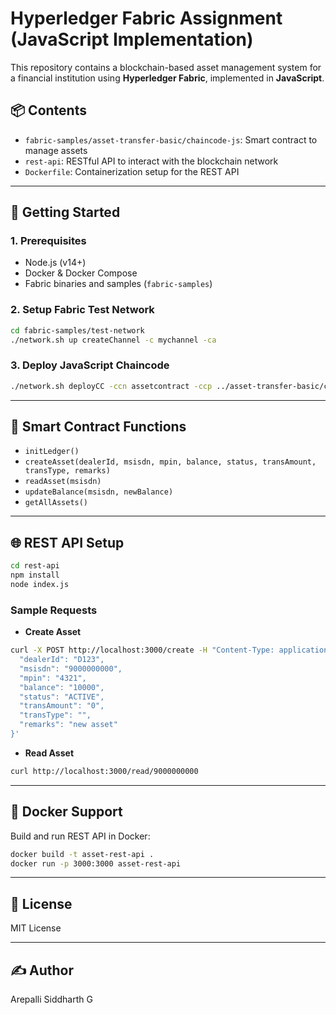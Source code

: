 # Hyperledger Fabric Assignment (JavaScript Implementation)

This repository contains a blockchain-based asset management system for a financial institution using **Hyperledger Fabric**, implemented in **JavaScript**.

## 📦 Contents

- `fabric-samples/asset-transfer-basic/chaincode-js`: Smart contract to manage assets
- `rest-api`: RESTful API to interact with the blockchain network
- `Dockerfile`: Containerization setup for the REST API

---

## 🚀 Getting Started

### 1. Prerequisites

- Node.js (v14+)
- Docker & Docker Compose
- Fabric binaries and samples (`fabric-samples`)

### 2. Setup Fabric Test Network

```bash
cd fabric-samples/test-network
./network.sh up createChannel -c mychannel -ca
```

### 3. Deploy JavaScript Chaincode

```bash
./network.sh deployCC -ccn assetcontract -ccp ../asset-transfer-basic/chaincode-js -ccl javascript
```

---

## 🧠 Smart Contract Functions

- `initLedger()`
- `createAsset(dealerId, msisdn, mpin, balance, status, transAmount, transType, remarks)`
- `readAsset(msisdn)`
- `updateBalance(msisdn, newBalance)`
- `getAllAssets()`

---

## 🌐 REST API Setup

```bash
cd rest-api
npm install
node index.js
```

### Sample Requests

- **Create Asset**

```bash
curl -X POST http://localhost:3000/create -H "Content-Type: application/json" -d '{
  "dealerId": "D123",
  "msisdn": "9000000000",
  "mpin": "4321",
  "balance": "10000",
  "status": "ACTIVE",
  "transAmount": "0",
  "transType": "",
  "remarks": "new asset"
}'
```

- **Read Asset**

```bash
curl http://localhost:3000/read/9000000000
```

---

## 🐳 Docker Support

Build and run REST API in Docker:

```bash
docker build -t asset-rest-api .
docker run -p 3000:3000 asset-rest-api
```

---

## 📄 License

MIT License

---

## ✍️ Author

Arepalli Siddharth G

